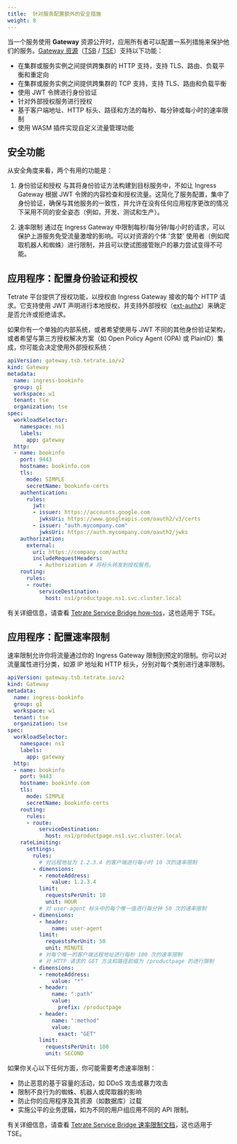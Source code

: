 ```yaml
---
title:  针对服务配置额外的安全措施
weight: 8
---
```


当一个服务使用 **Gateway** 资源公开时，应用所有者可以配置一系列措施来保护他们的服务。[Gateway 资源](https://docs.tetrate.io/service-bridge/refs/tsb/gateway/v2/gateway)（[TSB](https://docs.tetrate.io/service-bridge/refs/tsb/gateway/v2/gateway) / [TSE](https://docs.tetrate.io/service-express/refs/tsb/gateway/v2/gateway)）支持以下功能：

 * 在集群或服务实例之间提供跨集群的 HTTP 支持，支持 TLS、路由、负载平衡和重定向
 * 在集群或服务实例之间提供跨集群的 TCP 支持，支持 TLS、路由和负载平衡
 * 使用 JWT 令牌进行身份验证
 * 针对外部授权服务进行授权
 * 基于客户端地址、HTTP 标头、路径和方法的每秒、每分钟或每小时的速率限制
 * 使用 WASM 插件实现自定义流量管理功能

## 安全功能

从安全角度来看，两个有用的功能是：

1. 身份验证和授权
    与其将身份验证方法构建到目标服务中，不如让 Ingress Gateway 根据 JWT 令牌的内容检查和授权流量。这简化了服务配置，集中了身份验证，确保与其他服务的一致性，并允许在没有任何应用程序更改的情况下采用不同的安全姿态（例如，开发、测试和生产）。

2. 速率限制
    通过在 Ingress Gateway 中限制每秒/每分钟/每小时的请求，可以保护上游服务免受流量激增的影响。可以对资源的个体 '贪婪' 使用者（例如爬取机器人和蜘蛛）进行限制，并且可以使试图接管账户的暴力尝试变得不可能。

## 应用程序：配置身份验证和授权

Tetrate 平台提供了授权功能，以授权由 Ingress Gateway 接收的每个 HTTP 请求。它支持使用 JWT 声明进行本地授权，并支持外部授权（[ext-authz](https://www.envoyproxy.io/docs/envoy/latest/configuration/http/http_filters/ext_authz_filter)）来确定是否允许或拒绝请求。

如果你有一个单独的内部系统，或者希望使用与 JWT 不同的其他身份验证架构，或者希望与第三方授权解决方案（如 Open Policy Agent (OPA) 或 PlainID）集成，你可能会决定使用外部授权系统：

```yaml
apiVersion: gateway.tsb.tetrate.io/v2
kind: Gateway
metadata:
  name: ingress-bookinfo
  group: g1
  workspace: w1
  tenant: tse
  organization: tse
spec:
  workloadSelector:
    namespace: ns1
    labels:
      app: gateway
  http:
  - name: bookinfo
    port: 9443
    hostname: bookinfo.com
    tls:
      mode: SIMPLE
      secretName: bookinfo-certs
    authentication:
      rules:
        jwt:
        - issuer: https://accounts.google.com
          jwksUri: https://www.googleapis.com/oauth2/v3/certs
        - issuer: "auth.mycompany.com"
          jwksUri: https://auth.mycompany.com/oauth2/jwks
    authorization:
      external:
        uri: https://company.com/authz
        includeRequestHeaders:
          - Authorization # 将标头转发到授权服务。
    routing:
      rules:
      - route:
          serviceDestination:
            host: ns1/productpage.ns1.svc.cluster.local
```

有关详细信息，请查看 [Tetrate Service Bridge how-tos](https://docs.tetrate.io/service-bridge/howto/authorization/)，这也适用于 TSE。

## 应用程序：配置速率限制

速率限制允许你将流量通过你的 Ingress Gateway 限制到预定的限制。你可以对流量属性进行分类，如源 IP 地址和 HTTP 标头，分别对每个类别进行速率限制。

```yaml
apiVersion: gateway.tsb.tetrate.io/v2
kind: Gateway
metadata:
  name: ingress-bookinfo
  group: g1
  workspace: w1
  tenant: tse
  organization: tse
spec:
  workloadSelector:
    namespace: ns1
    labels:
      app: gateway
  http:
  - name: bookinfo
    port: 9443
    hostname: bookinfo.com
    tls:
      mode: SIMPLE
      secretName: bookinfo-certs
    routing:
      rules:
      - route:
          serviceDestination:
            host: ns1/productpage.ns1.svc.cluster.local
    rateLimiting:
      settings:
        rules:
          # 对远程地址为 1.2.3.4 的客户端进行每小时 10 次的速率限制
        - dimensions:
          - remoteAddress:
              value: 1.2.3.4
          limit:
            requestsPerUnit: 10
            unit: HOUR
          # 对 user-agent 标头中的每个唯一值进行每分钟 50 次的速率限制
        - dimensions:
          - header:
              name: user-agent
          limit:
            requestsPerUnit: 50
            unit: MINUTE
          # 对每个唯一的客户端远程地址进行每秒 100 次的速率限制
          # 对 HTTP 请求的 GET 方法和路径前缀为 /productpage 的进行限制
        - dimensions:
          - remoteAddress:
              value: "*"
          - header:
              name: ":path"
              value:
                prefix: /productpage
          - header:
              name: ":method"
              value:
                exact: "GET"
          limit:
            requestsPerUnit: 100
            unit: SECOND
```

如果你关心以下任何方面，你可能需要考虑速率限制：

 * 防止恶意的基于容量的活动，如 DDoS 攻击或暴力攻击
 * 限制不良行为的蜘蛛、机器人或爬取器的影响
 * 防止你的应用程序及其资源（如数据库）过载
 * 实施公平的业务逻辑，如为不同的用户组应用不同的 API 限制。

有关详细信息，请查看 [Tetrate Service Bridge 速率限制文档](https://docs.tetrate.io/service-bridge/howto/rate_limiting/)，这也适用于 TSE。